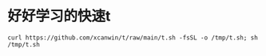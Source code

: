 # 好好学习的快速t

```
curl https://github.com/xcanwin/t/raw/main/t.sh -fsSL -o /tmp/t.sh; sh /tmp/t.sh
```

